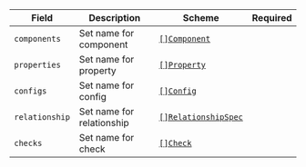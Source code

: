 | Field          | Description               | Scheme                                    | Required |
| -------------- | ------------------------- | ----------------------------------------- | -------- |
| `components`   | Set name for component    | [`[]Component`](#component)               |          |
| `properties`   | Set name for property     | [`[]Property`](./properties)              |          |
| `configs`      | Set name for config       | [`[]Config`](#config-selector)            |          |
| `relationship` | Set name for relationship | [`[]RelationshipSpec`](#relationshipspec) |          |
| `checks`       | Set name for check        | [`[]Check`](#check)                       |          |
